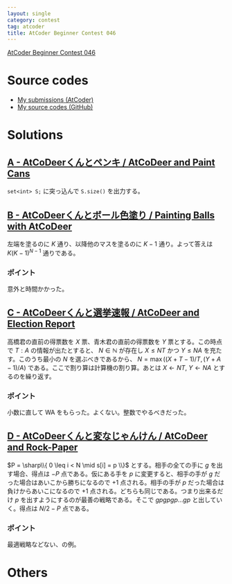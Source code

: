 ```yaml
---
layout: single
category: contest
tag: atcoder
title: AtCoder Beginner Contest 046
---
```


[AtCoder Beginner Contest 046](https://atcoder.jp/contests/abc046)

# Source codes

- [My submissions (AtCoder)](https://atcoder.jp/contests/abc046/submissions?f.User=kazunetakahashi)
- [My source codes (GitHub)](https://github.com/kazunetakahashi/atcoder/tree/master/2018/1207_ABC046)

# Solutions

## [A - AtCoDeerくんとペンキ / AtCoDeer and Paint Cans](https://atcoder.jp/contests/abc046/tasks/abc046_a)

`set<int> S;` に突っ込んで `S.size()` を出力する。

## [B - AtCoDeerくんとボール色塗り / Painting Balls with AtCoDeer](https://atcoder.jp/contests/abc046/tasks/abc046_b)

左端を塗るのに $K$ 通り、以降他のマスを塗るのに $K - 1$ 通り。よって答えは $K(K-1)^{N - 1}$ 通りである。

### ポイント

意外と時間かかった。

## [C - AtCoDeerくんと選挙速報 / AtCoDeer and Election Report](http://arc062.contest.atcoder.jp/tasks/arc062_a)

高橋君の直前の得票数を $X$ 票、青木君の直前の得票数を $Y$ 票とする。この時点で $T:A$ の情報が出たとすると、 $N \in \mathbb{N}$ が存在し $X \leq NT$ かつ $Y \leq NA$ を充たす。このうち最小の $N$ を選ぶべきであるから、 $N = \max((X + T - 1)/T, (Y + A - 1)/A)$ である。ここで割り算は計算機の割り算。あとは $X \gets NT$, $Y \gets NA$ とするのを繰り返す。

### ポイント

小数に直して WA をもらった。よくない。整数でやるべきだった。

## [D - AtCoDeerくんと変なじゃんけん / AtCoDeer and Rock-Paper](http://arc062.contest.atcoder.jp/tasks/arc062_b)

$P = \sharp\\{ 0 \leq i < N \mid s[i] = p \\}$ とする。相手の全ての手に $g$ を出す場合、得点は $-P$ 点である。仮にある手を $p$ に変更すると、相手の手が $g$ だった場合はあいこから勝ちになるので $+1$ 点される。相手の手が $p$ だった場合は負けからあいこになるので $+1$ 点される。どちらも同じである。つまり出来るだけ $p$ を出すようにするのが最善の戦略である。そこで $gpgpgp \dots gp$ と出していく。得点は $N/2 - P$ 点である。

### ポイント

最適戦略などない、の例。

# Others
